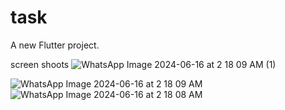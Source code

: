 # task

A new Flutter project.

screen shoots
![WhatsApp Image 2024-06-16 at 2 18 09 AM (1)](https://github.com/Akashkhot2000/task/assets/147876348/91be8237-a909-482b-860f-222beaee3362)

![WhatsApp Image 2024-06-16 at 2 18 09 AM](https://github.com/Akashkhot2000/task/assets/147876348/ab434093-9035-4007-8fc5-540f43373c80)
![WhatsApp Image 2024-06-16 at 2 18 08 AM](https://github.com/Akashkhot2000/task/assets/147876348/f7f55d52-03ac-47e1-8cea-95d6a36f1385)
